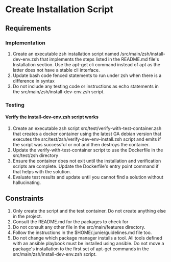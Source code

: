 # Create Installation Script

## Requirements

### Implementation

1. Create an executable zsh installation script named /src/main/zsh/install-dev-env.zsh that implements the steps listed
   in the README.md file's Installation section. Use the apt-get cli command instead of apt as the latter does not have
   a stable cli interface.
2. Update bash code fenced statements to run under zsh when there is a difference in syntax
3. Do not include any testing code or instructions as echo statements in the src/main/zsh/install-dev-env.zsh script.

### Testing

#### Verify the install-dev-env.zsh script works

1. Create an executable zsh script src/test/verify-with-test-container.zsh that creates a docker container using the
   latest GA debian version that executes the src/test/zsh/verify-dev-env-install.zsh script and emits if the script was
   successful or not and then destroys the container.
2. Update the verify-with-test-container script to use the Dockerfile in the src/test/zsh directory
3. Ensure the container does not exit until the installation and verification scripts are complete. Update the
   Dockerfile's entry point command if that helps with the solution.
4. Evaluate test results and update until you cannot find a solution without hallucinating.

## Constraints

1. Only create the script and the test container. Do not create anything else in the project.
2. Consult the README.md for the packages to check for
3. Do not consult any other file in the src/main/features directory.
4. Follow the instructions in the $HOME/.junie/guidelines.md file too.
5. Do not change which package manager installs a tool. All tools defined with an ansible playbook must be installed
   using ansible. Do not move a package's installation to the first set of apt-get commands in the
   src/main/zsh/install-dev-env.zsh script.

